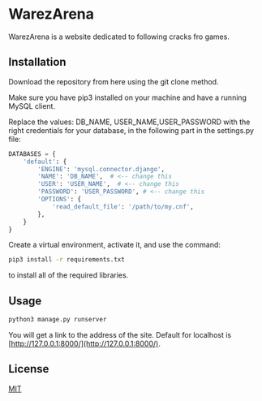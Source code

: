 # WarezArena

WarezArena is a website dedicated to following cracks fro games.

## Installation

Download the repository from here using the git clone method.

Make sure you have pip3 installed on your machine and have a running MySQL client. 

Replace the values: 
DB_NAME, USER_NAME,USER_PASSWORD with the right credentials for your database, in the following part in the settings.py file:

```python
DATABASES = {
    'default': {
        'ENGINE': 'mysql.connector.django',
        'NAME': 'DB_NAME',  # <-- change this
        'USER': 'USER_NAME',  # <-- change this
        'PASSWORD': 'USER_PASSWORD', # <-- change this
        'OPTIONS': {
            'read_default_file': '/path/to/my.cnf',
        },
    }
}
```
Create a virtual environment, activate it, and use the command:

```bash
pip3 install -r requirements.txt
```
to install all of the required libraries.

## Usage

```bash
python3 manage.py runserver
```
You will get a link to the address of the site. Default for localhost is [http://127.0.0.1:8000/](http://127.0.0.1:8000/).

## License

[MIT](https://choosealicense.com/licenses/mit/)
